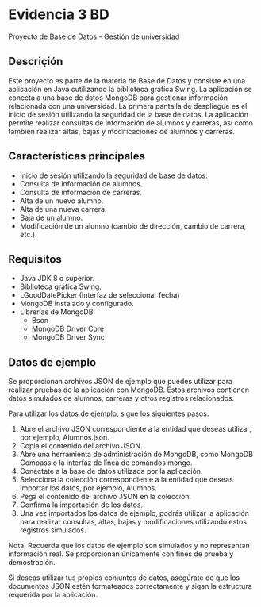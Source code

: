 # Evidencia 3 BD
Proyecto de Base de Datos - Gestión de universidad
## Descriçión
Este proyecto es parte de la materia de Base de Datos y consiste en una aplicación en Java cutilizando la biblioteca gráfica Swing. La aplicación se conecta a una base de datos MongoDB para gestionar información relacionada con una universidad. La primera pantalla de despliegue es el inicio de sesión utilizando la seguridad de la base de datos. La aplicación permite realizar consultas de información de alumnos y carreras, así como también realizar altas, bajas y modificaciones de alumnos y carreras.
## Características principales
- Inicio de sesión utilizando la seguridad de base de datos.
- Consulta de información de alumnos.
- Consulta de información de carreras.
- Alta de un nuevo alumno.
- Alta de una nueva carrera.
- Baja de un alumno.
- Modificación de un alumno (cambio de dirección, cambio de carrera, etc.).
## Requisitos
- Java JDK 8 o superior.
- Biblioteca gráfica Swing.
- LGoodDatePicker (Interfaz de seleccionar fecha)
- MongoDB instalado y configurado.
- Librerías de MongoDB:
  - Bson
  - MongoDB Driver Core
  - MongoDB Driver Sync
## Datos de ejemplo
Se proporcionan archivos JSON de ejemplo que puedes utilizar para realizar pruebas de la aplicación con MongoDB. Estos archivos contienen datos simulados de alumnos, carreras y otros registros relacionados.

Para utilizar los datos de ejemplo, sigue los siguientes pasos:

1. Abre el archivo JSON correspondiente a la entidad que deseas utilizar, por ejemplo, Alumnos.json.
2. Copia el contenido del archivo JSON.
3. Abre una herramienta de administración de MongoDB, como MongoDB Compass o la interfaz de línea de comandos mongo.
4. Conéctate a la base de datos utilizada por la aplicación.
5. Selecciona la colección correspondiente a la entidad que deseas importar los datos, por ejemplo, Alumnos.
6. Pega el contenido del archivo JSON en la colección.
7. Confirma la importación de los datos.
8. Una vez importados los datos de ejemplo, podrás utilizar la aplicación para realizar consultas, altas, bajas y modificaciones utilizando estos registros simulados.

Nota: Recuerda que los datos de ejemplo son simulados y no representan información real. Se proporcionan únicamente con fines de prueba y demostración.

Si deseas utilizar tus propios conjuntos de datos, asegúrate de que los documentos JSON estén formateados correctamente y sigan la estructura requerida por la aplicación.
